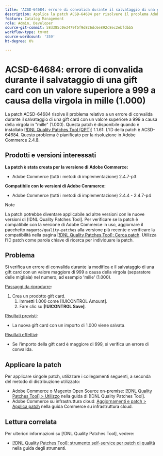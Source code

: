 ```yaml
---
title: 'ACSD-64684: errore di convalida durante il salvataggio di una gift card con un valore superiore a 999 a causa della virgola in mille (1.000)'
description: Applica la patch ACSD-64684 per risolvere il problema Adobe Commerce, se si verifica un errore di convalida durante il salvataggio di una gift card con valore superiore a 999 a causa della virgola in "mille" (1.000).
feature: Catalog Management
role: Admin, Developer
source-git-commit: 58d385c0e3479f5f9d826dc6e892c8ec2ebfdbb5
workflow-type: tm+mt
source-wordcount: '359'
ht-degree: 0%

---
```



# ACSD-64684: errore di convalida durante il salvataggio di una gift card con un valore superiore a 999 a causa della virgola in mille (1.000)

La patch ACSD-64684 risolve il problema relativo a un errore di convalida durante il salvataggio di una gift card con un valore superiore a 999 a causa della virgola in &quot;mille&quot; (1.000). Questa patch è disponibile quando è installato [[!DNL Quality Patches Tool (QPT)]](/help/tools/quality-patches-tool/quality-patches-tool-to-self-serve-quality-patches.md) 1.1.61. L’ID della patch è ACSD-64684. Questo problema è pianificato per la risoluzione in Adobe Commerce 2.4.8.

## Prodotti e versioni interessati

**La patch è stata creata per la versione di Adobe Commerce:**

* Adobe Commerce (tutti i metodi di implementazione) 2.4.7-p3

**Compatibile con le versioni di Adobe Commerce:**

* Adobe Commerce (tutti i metodi di implementazione) 2.4.4 - 2.4.7-p4

>[!NOTE]
>
>La patch potrebbe diventare applicabile ad altre versioni con le nuove versioni di [!DNL Quality Patches Tool]. Per verificare se la patch è compatibile con la versione di Adobe Commerce in uso, aggiornare il pacchetto `magento/quality-patches` alla versione più recente e verificare la compatibilità nella pagina [[!DNL Quality Patches Tool]: Cerca patch](https://experienceleague.adobe.com/tools/commerce-quality-patches/index.html). Utilizza l’ID patch come parola chiave di ricerca per individuare la patch.

## Problema

Si verifica un errore di convalida durante la modifica e il salvataggio di una gift card con un valore maggiore di 999 a causa della virgola (separatore delle migliaia) nel numero, ad esempio &#39;mille&#39; (1.000).

<u>Passaggi da riprodurre</u>:

1. Crea un prodotto gift card.
   1. Immetti 1.000 come [!UICONTROL Amount].
   1. Fare clic su **[!UICONTROL Save]**.

<u>Risultati previsti</u>:

* La nuova gift card con un importo di 1.000 viene salvata.

<u>Risultati effettivi</u>:

* Se l&#39;importo della gift card è maggiore di 999, si verifica un errore di convalida.

## Applicare la patch

Per applicare singole patch, utilizzare i collegamenti seguenti, a seconda del metodo di distribuzione utilizzato:

* Adobe Commerce o Magento Open Source on-premise: [[!DNL Quality Patches Tool] > Utilizzo](/help/tools/quality-patches-tool/usage.md) nella guida di [!DNL Quality Patches Tool].
* Adobe Commerce su infrastruttura cloud: [Aggiornamenti e patch > Applica patch](https://experienceleague.adobe.com/docs/commerce-cloud-service/user-guide/develop/upgrade/apply-patches.html) nella guida Commerce su infrastruttura cloud.

## Lettura correlata

Per ulteriori informazioni su [!DNL Quality Patches Tool], vedere:

* [[!DNL Quality Patches Tool]: strumento self-service per patch di qualità](/help/tools/quality-patches-tool/quality-patches-tool-to-self-serve-quality-patches.md) nella guida degli strumenti.
